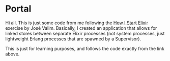 Portal
======

Hi all. This is just some code from me following the [How I Start Elixir](http://howistart.org/posts/elixir/1) exercise by José Valim. Basically, I created an application that allows for linked stores between separate Elixir processes (not system processes, just lightweight Erlang processes that are spawned by a Supervisor).

This is just for learning purposes, and follows the code exactly from the link above.
